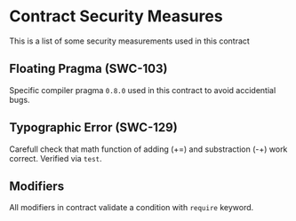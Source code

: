 # Contract Security Measures
This is a list of some security measurements used in this contract

## Floating Pragma (SWC-103)
Specific compiler pragma `0.8.0` used in this contract to avoid accidential bugs.

## Typographic Error (SWC-129)
Carefull check that math function of adding (+=) and substraction (-+) work correct. Verified via `test`.

## Modifiers 
All modifiers in contract validate a condition with `require` keyword.
